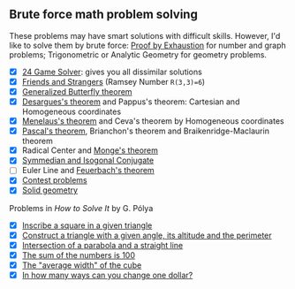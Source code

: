 ## Brute force math problem solving

These problems may have smart solutions with difficult skills. However, I'd like to solve them by brute force: [Proof by Exhaustion](https://en.wikipedia.org/wiki/Proof_by_exhaustion) for number and graph problems; Trigonometric or Analytic Geometry for geometry problems.

- [x] [24 Game Solver](https://github.com/auntyellow/24): gives you all dissimilar solutions
- [x] [Friends and Strangers](ramsey.md) (Ramsey Number `R(3,3)=6`)
- [x] [Generalized Butterfly theorem](butterfly.md)
- [x] [Desargues's theorem](desargues.md) and Pappus's theorem: Cartesian and Homogeneous coordinates
- [x] [Menelaus's theorem](menelaus.md) and Ceva's theorem by Homogeneous coordinates
- [x] [Pascal's theorem](pascal.md), Brianchon's theorem and Braikenridge-Maclaurin theorem
- [x] Radical Center and [Monge's theorem](monge.md)
- [x] [Symmedian and Isogonal Conjugate](symmedian.md)
- [ ] Euler Line and [Feuerbach's theorem](feuerbach.md)
- [x] [Contest problems](contest.md)
- [x] [Solid geometry](sphere.md)

Problems in *How to Solve It* by G. Pólya

- [x] [Inscribe a square in a given triangle](polya/square.md)
- [x] [Construct a triangle with a given angle, its altitude and the perimeter](polya/triangle.md)
- [x] [Intersection of a parabola and a straight line](polya/parabola.md)
- [x] [The sum of the numbers is 100](polya/sum100.md)
- [x] [The "average width" of the cube](polya/cube.md)
- [x] [In how many ways can you change one dollar?](polya/change_dollar.md)